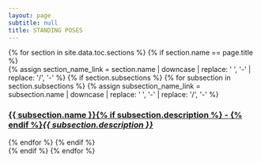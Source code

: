 ```yaml
---
layout: page
subtitle: null
title: STANDING POSES
---
```


<div class="posts-list">
  {% for section in site.data.toc.sections %}
  {% if section.name == page.title %}
  <article class="post-preview text-center">
    {% assign section_name_link = section.name | downcase | replace: ' ', '-' | replace: '/', '-' %}
      {% if section.subsections %}
      {% for subsection in section.subsections %}
      {% assign subsection_name_link = subsection.name | downcase | replace: ' ', '-' | replace: '/', '-' %}
      <a href="{{ subsection_name_link }}">
          <h3 class="post-subtitle">{{ subsection.name }}{% if subsection.description %} - {% endif %}<i>{{ subsection.description }}</i></h3>
      </a>
      {% endfor %}
      {% endif %}
  </article>
  {% endif %}    
  {% endfor %}
</div>
